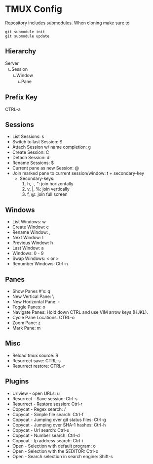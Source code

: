 # TMUX Config

Repository includes submodules. When cloning make sure to
```
git submodule init
git submodule update
```

## Hierarchy
 Server<br>
 &nbsp;&nbsp;ㄴSession<br>
 &nbsp;&nbsp;&nbsp;&nbsp;&nbsp;&nbsp;ㄴWindow<br>
 &nbsp;&nbsp;&nbsp;&nbsp;&nbsp;&nbsp;&nbsp;&nbsp;&nbsp;&nbsp;ㄴPane


## Prefix Key
 CTRL-a

## Sessions
- List Sessions: s
- Switch to last Session: S
- Attach Session w/ name completion: g
- Create Session: C
- Detach Session: d
- Rename Sessions: $
- Current pane as new Session: @
- Join marked pane to current session/window: t + secondary-key
    * Secondary-keys:
      1. h, -, ": join horizontally
      1. v, |, %: join vertically
      1. f, @: join full screen

## Windows
- List Windows: w
- Create Window: c
- Rename Window: ,
- Next Window: l
- Previous Window: h
- Last Window: a
- Windows: 0 - 9
- Swap Windows: < or >
- Renumber Windows: Ctrl-n

## Panes
- Show Panes #'s: q
- New Vertical Pane: \
- New Horizontal Pane: -
- Toggle Panes: o
- Navigate Panes: Hold down CTRL and use VIM arrow keys (HJKL).
- Cycle Pane Locations: CTRL-o
- Zoom Pane: z
- Mark Pane: m

## Misc
- Reload tmux source: R
- Resurrect save: CTRL-s
- Resurrect restore: CTRL-r

## Plugins
- Urlview - open URLs: u
- Resurrect - Save session: Ctrl-s
- Resurrect - Restore session: Ctrl-r
- Copycat - Regex search: /
- Copycat - Simple file search: Ctrl-f
- Copycat - Jumping over git status files: Ctrl-g
- Copycat - Jumping over SHA-1 hashes: Ctrl-h
- Copycat - Url search: Ctrl-u
- Copycat - Number search: Ctrl-d
- Copycat - Ip address search: Ctrl-i
- Open - Selection with default program: o
- Open - Selection with the $EDITOR: Ctrl-o
- Open - Search selection in search engine: Shift-s

